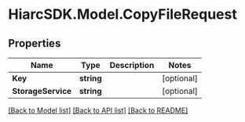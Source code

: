# HiarcSDK.Model.CopyFileRequest
## Properties

Name | Type | Description | Notes
------------ | ------------- | ------------- | -------------
**Key** | **string** |  | [optional] 
**StorageService** | **string** |  | [optional] 

[[Back to Model list]](../README.md#documentation-for-models) [[Back to API list]](../README.md#documentation-for-api-endpoints) [[Back to README]](../README.md)

